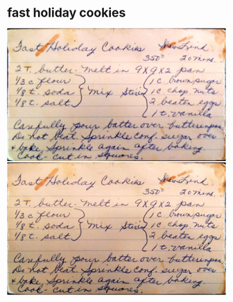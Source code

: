 fast holiday cookies
======================================
![Original Recipe 1](./imgs/fast_holiday_cookies-1.jpg "Original Recipe  1")
![Original Recipe](./imgs/fast_holiday_cookies.jpg "Original Recipe ")
